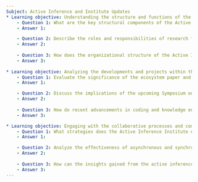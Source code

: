 ```yaml
---
Subject: Active Inference and Institute Updates
* Learning objective: Understanding the structure and functions of the Active Inference Institute.
    - Question 1: What are the key structural components of the Active Inference Institute, and how do they interact to facilitate the institute's mission?
    - Answer 1: 

    - Question 2: Describe the roles and responsibilities of research fellows within the Active Inference Institute and how their work contributes to ongoing projects.
    - Answer 2:
    
    - Question 3: How does the organizational structure of the Active Inference Institute reflect the principles of active inference in its operational processes?
    - Answer 3:
    
* Learning objective: Analyzing the developments and projects within the Active Inference ecosystem.
    - Question 1: Evaluate the significance of the ecosystem paper and its impact on the Active Inference community's collaborative efforts.
    - Answer 1: 

    - Question 2: Discuss the implications of the upcoming Symposium on applied active inference and the expected contributions from participants.
    - Answer 2:
    
    - Question 3: How do recent advancements in coding and knowledge engineering projects contribute to the practical applications of active inference?
    - Answer 3:

* Learning objective: Engaging with the collaborative processes and community involvement in active inference projects.
    - Question 1: What strategies does the Active Inference Institute employ to encourage community participation in project development and collaboration?
    - Answer 1: 

    - Question 2: Analyze the effectiveness of asynchronous and synchronous collaboration methods used in the versioning of the ecosystem paper.
    - Answer 2:
    
    - Question 3: How can the insights gained from the active inference community inform future directions for research and application in the field?
    - Answer 3:
---
```

